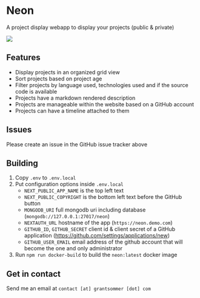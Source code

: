 # Neon
A project display webapp to display your projects (public & private)

![](https://grantsommer.com/imgs/neon.png)

## Features
- Display projects in an organized grid view
- Sort projects based on project age
- Filter projects by language used, technologies used and if the source code is available
- Projects have a markdown rendered description
- Projects are manageable within the website based on a GitHub account
- Projects can have a timeline attached to them

## Issues
Please create an issue in the GitHub issue tracker above

## Building
1. Copy `.env` to `.env.local`
2. Put configuration options inside `.env.local`
   - `NEXT_PUBLIC_APP_NAME` is the top left text
   - `NEXT_PUBLIC_COPYRIGHT` is the bottom left text before the GitHub button
   - `MONGODB_URI` full mongodb uri including database (`mongodb://127.0.0.1:27017/neon`)
   - `NEXTAUTH_URL` hostname of the app (`https://neon.demo.com`)
   - `GITHUB_ID`, `GITHUB_SECRET` client id & client secret of a GitHub application (https://github.com/settings/applications/new)
   - `GITHUB_USER_EMAIL` email address of the github account that will become the one and only administrator
3. Run `npm run docker-build` to build the `neon:latest` docker image

## Get in contact
Send me an email at `contact [at] grantsommer [dot] com`
